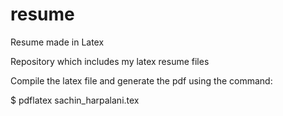 # resume
Resume made in Latex

Repository which includes my latex resume files

Compile the latex file and generate the pdf using the command:

$ pdflatex sachin_harpalani.tex
